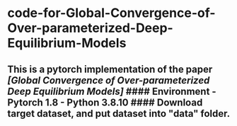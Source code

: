 # code-for-Global-Convergence-of-Over-parameterized-Deep-Equilibrium-Models
## This is a pytorch implementation of the paper *[Global Convergence of Over-parameterized Deep Equilibrium Models]*   #### Environment - Pytorch 1.8 - Python 3.8.10  #### Download target dataset, and put dataset into "data" folder.
